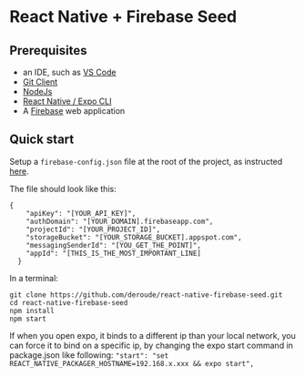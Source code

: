 # React Native + Firebase Seed

## Prerequisites

- an IDE, such as [VS Code](https://code.visualstudio.com/)
- [Git Client](https://git-scm.com/download/win)
- [NodeJs](https://nodejs.org/en/)
- [React Native / Expo CLI](https://reactnative.dev/docs/environment-setup)
- A [Firebase](https://firebase.google.com/docs/web/setup) web application

## Quick start

Setup a `firebase-config.json` file at the root of the project, as instructed [here](https://docs.expo.dev/guides/using-firebase/).

The file should look like this:

```
{
    "apiKey": "[YOUR_API_KEY]",
    "authDomain": "[YOUR_DOMAIN].firebaseapp.com",
    "projectId": "[YOUR_PROJECT_ID]",
    "storageBucket": "[YOUR_STORAGE_BUCKET].appspot.com",
    "messagingSenderId": "[YOU_GET_THE_POINT]",
    "appId": "[THIS_IS_THE_MOST_IMPORTANT_LINE]
  }
```

In a terminal:

```
git clone https://github.com/deroude/react-native-firebase-seed.git
cd react-native-firebase-seed
npm install
npm start
```
If when you open expo, it binds to a different ip than your local network, you can force it to bind on a specific ip, by changing the expo start command in package.json like following: `"start": "set REACT_NATIVE_PACKAGER_HOSTNAME=192.168.x.xxx && expo start",`
